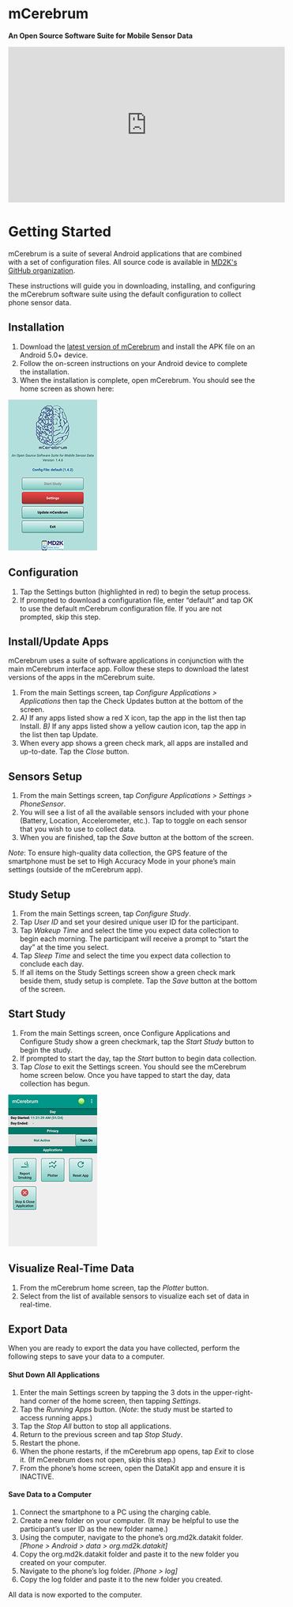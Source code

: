 # mCerebrum
**An Open Source Software Suite for Mobile Sensor Data**

<!-- ![mCerebrum Logo](../img/mCerebrum-logo.png) -->

<center><iframe src="https://www.youtube.com/embed/GR3pahhXp4U" width="560" height="315" frameborder="0" allowfullscreen="allowfullscreen"></iframe></center>

# Getting Started
mCerebrum is a suite of several Android applications that are combined with a set of configuration files. All source code is available in [MD2K's GitHub organization](https://github.com/MD2Korg).

These instructions will guide you in downloading, installing, and configuring the mCerebrum software suite using the default configuration to collect phone sensor data.

## Installation
1. Download the [latest version of mCerebrum](https://github.com/MD2Korg/mCerebrum-Study/releases/latest) and install the APK file on an Android 5.0+ device.
2. Follow the on-screen instructions on your Android device to complete the installation.
3. When the installation is complete, open mCerebrum. You should see the home screen as shown here:

![mCerebrum Splash Screen](../img/mCerebrumSplashDefault.png)

## Configuration
1. Tap the Settings button (highlighted in red) to begin the setup process.
2. If prompted to download a configuration file, enter “default” and tap OK to use the default mCerebrum configuration file. If you are not prompted, skip this step.

## Install/Update Apps
mCerebrum uses a suite of software applications in conjunction with the main mCerebrum interface app. Follow these steps to download the latest versions of the apps in the mCerebrum suite.
1.	From the main Settings screen, tap *Configure Applications > Applications* then tap the Check Updates button at the bottom of the screen.
2.	*A)* If any apps listed show a red X icon, tap the app in the list then tap Install. *B)* If any apps listed show a yellow caution icon, tap the app in the list then tap Update.
3.	When every app shows a green check mark, all apps are installed and up-to-date. Tap the *Close* button.

## Sensors Setup
1.	From the main Settings screen, tap *Configure Applications > Settings > PhoneSensor*.
2.	You will see a list of all the available sensors included with your phone (Battery, Location, Accelerometer, etc.). Tap to toggle on each sensor that you wish to use to collect data.
3.	When you are finished, tap the *Save* button at the bottom of the screen.

*Note*: To ensure high-quality data collection, the GPS feature of the smartphone must be set to High Accuracy Mode in your phone’s main settings (outside of the mCerebrum app).

## Study Setup
1.	From the main Settings screen, tap *Configure Study*.
2.	Tap *User ID* and set your desired unique user ID for the participant.
3.	Tap *Wakeup Time* and select the time you expect data collection to begin each morning. The participant will receive a prompt to “start the day” at the time you select.
4.	Tap *Sleep Time* and select the time you expect data collection to conclude each day.
5.	If all items on the Study Settings screen show a green check mark beside them, study setup is complete.  Tap the *Save* button at the bottom of the screen.

## Start Study
1.	From the main Settings screen, once Configure Applications and Configure Study show a green checkmark, tap the *Start Study* button to begin the study.
2.	If prompted to start the day, tap the *Start* button to begin data collection.
3.	Tap *Close* to exit the Settings screen. You should see the mCerebrum home screen below. Once you have tapped to start the day, data collection has begun.

![mCerebrum Home Screen](../img/mCerebrumHome.png)

## Visualize Real-Time Data
1.	From the mCerebrum home screen, tap the *Plotter* button.
2.	Select from the list of available sensors to visualize each set of data in real-time.

## Export Data
When you are ready to export the data you have collected, perform the following steps to save your data to a computer.
#### Shut Down All Applications
1.	Enter the main Settings screen by tapping the 3 dots in the upper-right-hand corner of the home screen, then tapping *Settings*.
2.	Tap the *Running Apps* button. (*Note*: the study must be started to access running apps.)
3.	Tap the *Stop All* button to stop all applications.
4.	Return to the previous screen and tap *Stop Study*.
5.	Restart the phone.
6.	When the phone restarts, if the mCerebrum app opens, tap *Exit* to close it. (If mCerebrum does not open, skip this step.)
7.	From the phone’s home screen, open the DataKit app and ensure it is INACTIVE.

#### Save Data to a Computer
1.	Connect the smartphone to a PC using the charging cable.
2.	Create a new folder on your computer. (It may be helpful to use the participant’s user ID as the new folder name.)
3.	Using the computer, navigate to the phone’s org.md2k.datakit folder. *[Phone > Android > data > org.md2k.datakit]*
4.	Copy the org.md2k.datakit folder and paste it to the new folder you created on your computer.
5.	Navigate to the phone’s log folder. *[Phone > log]*
6.	Copy the log folder and paste it to the new folder you created.

All data is now exported to the computer.
